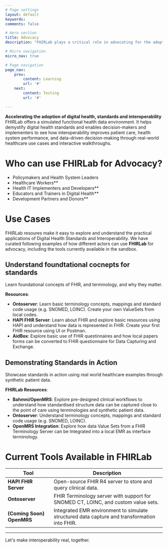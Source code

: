 ```yaml
---
# Page settings
layout: default
keywords:
comments: false

# Hero section
title: Advocacy
description: "FHIRLab plays a critical role in advocating for the adoption of health data standards such as HL7 FHIR, SNOMED CT, and LOINC. It allows stakeholders to experience the real-world value of interoperability through hands-on use cases, walkthroughs, and standards-compliant tooling."

# Micro navigation
micro_nav: true

# Page navigation
page_nav:
    prev:
        content: Learning
        url: '#'
    next:
        content: Testing
        url: '#'

---
```


**Accelerating the adoption of digital health, standards and interoperability**
FHIRLab offers a simulated functional health data environment. It helps demystify digital health standards and enables decision-makers and implementers to see how interoperability improves patient care, health system performance, and data-driven decision-making through real-world healthcare use cases and interactive walkthroughs. 

# Who can use FHIRLab for Advocacy?
- Policymakers and Health System Leaders
- Healthcare Workers**
- Health IT Implementers and Developers**
- Educators and Trainers in Digital Health**
- Development Partners and Donors**

# Use Cases
FHIRLab resoures make it easy to explore and understand the practical applications of Digital Health Standards and Interoperability. We have curated following examples of how different actors can use **FHIRLab** for advocacy, including the tools currently available in the sandbox.

## Understand foundtational cocnepts for standards
Learn foundational concepts of FHIR, and terminology, and why they matter.

**Resources**:
- **Ontoserver**: Learn basic terminology concepts, mappings and standard code usage (e.g. SNOMED, LOINC). Create your own ValueSets from local codes.
- **HAPI FHIR Server**: Learn about FHIR and explore basic resources using HAPI and understand how data is represented in FHIR. Create your first FHIR resource using UI or Postman.
- **AidBox**: Explore basic use of FHIR questinnaires and how local papers forms can be converted to FHIR questionnaire for Data Capturing and Exchange.

## Demonstrating Standards in Action
Showcase standards in action using real world healthcare examples through synthetic patient data.

**FHIRLab Resources**:
- **Bahmni/OpenMRS**: Explore pre-designed clinical workflows to understand how standardised structure data can be captured close to the point of care using terminologies and synthetic patient data.
- **Ontoserver**: Understand terminology concepts, mappings and standard code usage (e.g. SNOMED, LOINC).
- **OpenMRS Integration**: Explore how data Value Sets from a FHIR Terminology Server can be Integrated into a local EMR as interface terminology.

# Current Tools Available in FHIRLab

| Tool          | Description |
|---------------|-------------|
| **HAPI FHIR Server** | Open-source FHIR R4 server to store and query clinical data. |
| **Ontoserver** | FHIR Terminology server with support for SNOMED CT, LOINC, and custom value sets. |
| **(Coming Soon) OpenMRS** | Integrated EMR environment to simulate structured data capture and transformation into FHIR. |

---

Let's make interoperability real, together.
